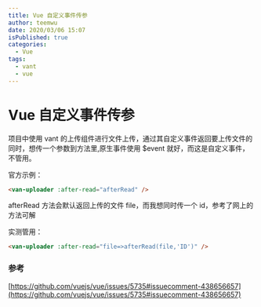 ```yaml
---
title: Vue 自定义事件传参
author: teemwu
date: 2020/03/06 15:07
isPublished: true
categories:
  - Vue
tags:
  - vant
  - vue
---
```


# Vue 自定义事件传参

项目中使用 vant 的上传组件进行文件上传，通过其自定义事件返回要上传文件的同时，想传一个参数到方法里,原生事件使用 $event 就好，而这是自定义事件，不管用。


官方示例：
```html
<van-uploader :after-read="afterRead" />
```
afterRead 方法会默认返回上传的文件 file，而我想同时传一个 id，参考了网上的方法可解

实测管用：
```html
<van-uploader :after-read="file=>afterRead(file,'ID')" />
```
### 参考
[https://github.com/vuejs/vue/issues/5735#issuecomment-438656657](https://github.com/vuejs/vue/issues/5735#issuecomment-438656657)